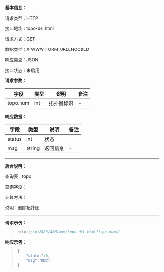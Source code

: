 **基本信息：**

请求类型：HTTP

接口地址：topo-del.html

请求方式：GET

数据类型：X-WWW-FORM-URLENCODED

响应类型：JSON

接口状态：未启用

**请求参数：**

| **字段** | **类型** | **说明** | **备注** |
| --- | --- | --- | --- |
| topo.num | int | 拓扑图标识 | - |

**响应数据：**

| **字段** | **类型** | **说明** | **备注** |
| --- | --- | --- | --- |
| status | int | 状态 | |
| msg | string | 返回信息 | - |

---

**后台说明：**

查询表：topo

查询字段：

计算方法：

说明：删除拓扑图

---

**请求示例：**

> ```js
> http://ip:8080/APM/apm/topo-del.html?topo.num=1
> ```

**响应示例：**

> ```js
> {
>     "status":0,
>     "msg":"成功"
> }
> ```
